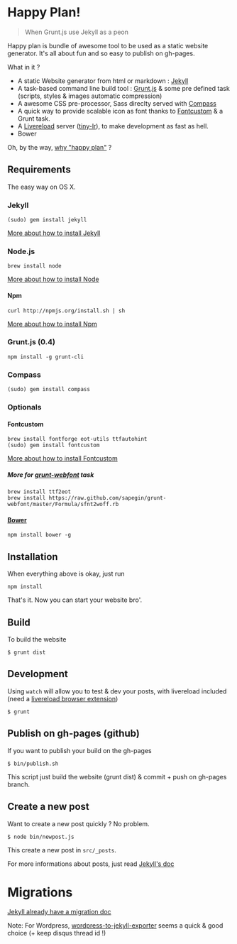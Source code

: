 # Happy Plan!

> When Grunt.js use Jekyll as a peon

Happy plan is bundle of awesome tool to be used as a static website generator. It's all about fun and so easy to publish on gh-pages.

What in it ?

* A static Website generator from html or markdown : [Jekyll](https://github.com/mojombo/jekyll)
* A task-based command line build tool : [Grunt.js](http://gruntjs.com/) & some pre defined task (scripts, styles & images automatic compression)
* A awesome CSS pre-processor, Sass direclty served with [Compass](http://compass-style.org/)
* A quick way to provide scalable icon as font thanks to [Fontcustom](http://fontcustom.com/) & a Grunt task.
* A [Livereload](http://livereload.com/) server ([tiny-lr](https://github.com/mklabs/tiny-lr)), to make development as fast as hell.
* Bower

Oh, by the way, [why "happy plan"](http://www.youtube.com/watch?v=5zVVKXT8Vi0) ?

## Requirements

The easy way on OS X.

### Jekyll

    (sudo) gem install jekyll

[More about how to install Jekyll](https://github.com/mojombo/jekyll/wiki/install)

### Node.js

    brew install node

[More about how to install Node](https://github.com/joyent/node/wiki/Installation)

#### Npm

    curl http://npmjs.org/install.sh | sh

[More about how to install Npm](https://github.com/isaacs/npm)    

### Grunt.js (0.4)

    npm install -g grunt-cli

### Compass

    (sudo) gem install compass

### Optionals

#### Fontcustom

    brew install fontforge eot-utils ttfautohint
    (sudo) gem install fontcustom

[More about how to install Fontcustom](http://fontcustom.com/#installation)

##### More for [grunt-webfont](https://github.com/sapegin/grunt-webfont) task

    brew install ttf2eot
    brew install https://raw.github.com/sapegin/grunt-webfont/master/Formula/sfnt2woff.rb

#### [Bower](https://github.com/twitter/bower)

    npm install bower -g

## Installation

When everything above is okay, just run

    npm install

That's it. Now you can start your website bro'.

## Build

To build the website

    $ grunt dist

## Development

Using `watch` will allow you to test & dev your posts, with livereload included (need a [livereload browser extension](http://go.livereload.com/extensions))

    $ grunt

## Publish on gh-pages (github)

If you want to publish your build on the gh-pages

    $ bin/publish.sh

This script just build the website (grunt dist) & commit + push on gh-pages branch.

## Create a new post

Want to create a new post quickly ? No problem.

    $ node bin/newpost.js

This create a new post in `src/_posts`.

For more informations about posts, just read [Jekyll's doc](https://github.com/mojombo/jekyll/wiki)

# Migrations

[Jekyll already have a migration doc](https://github.com/mojombo/jekyll/wiki/blog-migrations)

Note: For Wordpress, [wordpress-to-jekyll-exporter](https://github.com/benbalter/wordpress-to-jekyll-exporter) seems a quick & good choice (+ keep disqus thread id !)

